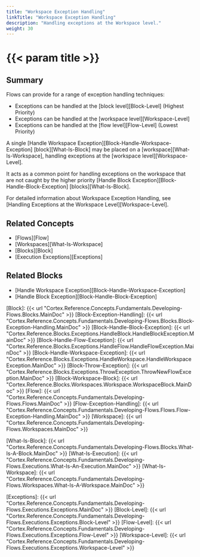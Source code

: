 ```yaml
---
title: "Workspace Exception Handling"
linkTitle: "Workspace Exception Handling"
description: "Handling exceptions at the Workspace level."
weight: 30
---
```


# {{< param title >}}

## Summary

Flows can provide for a range of exception handling techniques:

* Exceptions can be handled at the [block level][Block-Level] (Highest Priority)
* Exceptions can be handled at the [workspace level][Workspace-Level]
* Exceptions can be handled at the [flow level][Flow-Level] (Lowest Priority)

A single [Handle Workspace Exception][Block-Handle-Workspace-Exception] [block][What-Is-Block] may be placed on a [workspace][What-Is-Workspace], handling exceptions at the [workspace level][Workspace-Level].

It acts as a common point for handling exceptions on the workspace that are not caught by the higher priority [Handle Block Exception][Block-Handle-Block-Exception] [blocks][What-Is-Block].

For detailed information about Workspace Exception Handling, see [Handling Exceptions at the Workspace Level][Workspace-Level].

## Related Concepts

* [Flows][Flow]
* [Workspaces][What-Is-Workspace]
* [Blocks][Block]
* [Execution Exceptions][Exceptions]

## Related Blocks

* [Handle Workspace Exception][Block-Handle-Workspace-Exception]
* [Handle Block Exception][Block-Handle-Block-Exception]

[Block]: {{< url "Cortex.Reference.Concepts.Fundamentals.Developing-Flows.Blocks.MainDoc" >}}
[Block-Exception-Handling]: {{< url "Cortex.Reference.Concepts.Fundamentals.Developing-Flows.Blocks.Block-Exception-Handling.MainDoc" >}}
[Block-Handle-Block-Exception]: {{< url "Cortex.Reference.Blocks.Exceptions.HandleBlock.HandleBlockException.MainDoc" >}}
[Block-Handle-Flow-Exception]: {{< url "Cortex.Reference.Blocks.Exceptions.HandleFlow.HandleFlowException.MainDoc" >}}
[Block-Handle-Workspace-Exception]: {{< url "Cortex.Reference.Blocks.Exceptions.HandleWorkspace.HandleWorkspaceException.MainDoc" >}}
[Block-Throw-Exception]: {{< url "Cortex.Reference.Blocks.Exceptions.ThrowException.ThrowNewFlowException.MainDoc" >}}
[Block-Workspace-Block]: {{< url "Cortex.Reference.Blocks.Workspaces.Workspace.WorkspaceBlock.MainDoc" >}}
[Flow]: {{< url "Cortex.Reference.Concepts.Fundamentals.Developing-Flows.Flows.MainDoc" >}}
[Flow-Exception-Handling]: {{< url "Cortex.Reference.Concepts.Fundamentals.Developing-Flows.Flows.Flow-Exception-Handling.MainDoc" >}}
[Workspace]: {{< url "Cortex.Reference.Concepts.Fundamentals.Developing-Flows.Workspaces.MainDoc" >}}

[What-Is-Block]: {{< url "Cortex.Reference.Concepts.Fundamentals.Developing-Flows.Blocks.What-Is-A-Block.MainDoc" >}}
[What-Is-Execution]: {{< url "Cortex.Reference.Concepts.Fundamentals.Developing-Flows.Executions.What-Is-An-Execution.MainDoc" >}}
[What-Is-Workspace]: {{< url "Cortex.Reference.Concepts.Fundamentals.Developing-Flows.Workspaces.What-Is-A-Workspace.MainDoc" >}}

[Exceptions]: {{< url "Cortex.Reference.Concepts.Fundamentals.Developing-Flows.Executions.Exceptions.MainDoc" >}}
[Block-Level]: {{< url "Cortex.Reference.Concepts.Fundamentals.Developing-Flows.Executions.Exceptions.Block-Level" >}}
[Flow-Level]: {{< url "Cortex.Reference.Concepts.Fundamentals.Developing-Flows.Executions.Exceptions.Flow-Level" >}}
[Workspace-Level]: {{< url "Cortex.Reference.Concepts.Fundamentals.Developing-Flows.Executions.Exceptions.Workspace-Level" >}}
